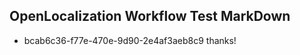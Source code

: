 ## OpenLocalization Workflow Test MarkDown
* bcab6c36-f77e-470e-9d90-2e4af3aeb8c9 thanks!

<!--HONumber=Jul16_HO4-->


